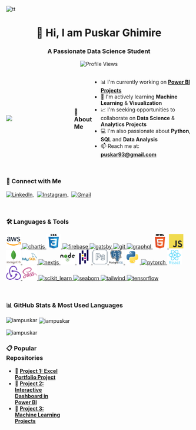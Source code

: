 
![tt](https://github.com/user-attachments/assets/ee8e9761-7ae3-4c44-89be-7305440eaae0)

<div align="center">

# 👋 Hi, I am Puskar Ghimire  

### A Passionate Data Science Student  
<img src="https://komarev.com/ghpvc/?username=iampuskar&label=Profile%20views&color=0e75b6&style=flat" alt="Profile Views" />  

</div>
&nbsp;&nbsp;&nbsp;&nbsp;&nbsp;&nbsp;&nbsp;&nbsp;&nbsp;
<div style="display: flex; align-items: center; justify-content: space-between;">

<!-- Image (Right Side) -->
<img align="right" width="400" src="https://cdn.dribbble.com/users/1162077/screenshots/3848914/programmer.gif"/>

### 🌟 About Me
- 📊 I'm currently working on **[Power BI Projects](https://github.com/iampuskar/PowerBI-Portfolio-Project)**  
- 🤖 I'm actively learning **Machine Learning** & **Visualization**  
- 📈 I'm seeking opportunities to collaborate on **Data Science** & **Analytics Projects**  
- 💻 I'm also passionate about **Python**, **SQL** and **Data Analysis**  
- 📫 Reach me at: **[puskar93@gmail.com](mailto:puskar93@gmail.com)**


</div>
&nbsp;&nbsp;&nbsp;&nbsp;&nbsp;&nbsp;&nbsp;

### 🚀 Connect with Me
<p align="left">
<a href="https://linkedin.com/in/iampuskar" target="blank">
    <img align="center" src="https://raw.githubusercontent.com/rahuldkjain/github-profile-readme-generator/master/src/images/icons/Social/linked-in-alt.svg" alt="LinkedIn" height="30" width="40"/>
</a>
  <span>&nbsp</span>
<a href="https://instagram.com/iampuskarghimire" target="blank">
    <img align="center" src="https://raw.githubusercontent.com/rahuldkjain/github-profile-readme-generator/master/src/images/icons/Social/instagram.svg" alt="Instagram" height="30" width="40"/>
</a>
  <span>&nbsp</span>
<a href="mailto:puskar93@gmail.com" target="blank">
    <img align="center" src="https://upload.wikimedia.org/wikipedia/commons/7/7e/Gmail_icon_(2020).svg" alt="Gmail" height="30" width="40"/>
</a>
</p>

&nbsp;&nbsp;&nbsp;&nbsp;&nbsp;&nbsp;&nbsp;

### 🛠️ Languages & Tools
<p align="left"> <a href="https://aws.amazon.com" target="_blank" rel="noreferrer"> <img src="https://raw.githubusercontent.com/devicons/devicon/master/icons/amazonwebservices/amazonwebservices-original-wordmark.svg" alt="aws" width="40" height="40"/> </a> <a href="https://www.chartjs.org" target="_blank" rel="noreferrer"> <img src="https://www.chartjs.org/media/logo-title.svg" alt="chartjs" width="40" height="40"/> </a> <a href="https://www.w3schools.com/css/" target="_blank" rel="noreferrer"> <img src="https://raw.githubusercontent.com/devicons/devicon/master/icons/css3/css3-original-wordmark.svg" alt="css3" width="40" height="40"/> </a> <a href="https://firebase.google.com/" target="_blank" rel="noreferrer"> <img src="https://www.vectorlogo.zone/logos/firebase/firebase-icon.svg" alt="firebase" width="40" height="40"/> </a> <a href="https://www.gatsbyjs.com/" target="_blank" rel="noreferrer"> <img src="https://www.vectorlogo.zone/logos/gatsbyjs/gatsbyjs-icon.svg" alt="gatsby" width="40" height="40"/> </a> <a href="https://git-scm.com/" target="_blank" rel="noreferrer"> <img src="https://www.vectorlogo.zone/logos/git-scm/git-scm-icon.svg" alt="git" width="40" height="40"/> </a> <a href="https://graphql.org" target="_blank" rel="noreferrer"> <img src="https://www.vectorlogo.zone/logos/graphql/graphql-icon.svg" alt="graphql" width="40" height="40"/> </a> <a href="https://www.w3.org/html/" target="_blank" rel="noreferrer"> <img src="https://raw.githubusercontent.com/devicons/devicon/master/icons/html5/html5-original-wordmark.svg" alt="html5" width="40" height="40"/> </a> <a href="https://developer.mozilla.org/en-US/docs/Web/JavaScript" target="_blank" rel="noreferrer"> <img src="https://raw.githubusercontent.com/devicons/devicon/master/icons/javascript/javascript-original.svg" alt="javascript" width="40" height="40"/> </a> <a href="https://www.mongodb.com/" target="_blank" rel="noreferrer"> <img src="https://raw.githubusercontent.com/devicons/devicon/master/icons/mongodb/mongodb-original-wordmark.svg" alt="mongodb" width="40" height="40"/> </a> <a href="https://www.mysql.com/" target="_blank" rel="noreferrer"> <img src="https://raw.githubusercontent.com/devicons/devicon/master/icons/mysql/mysql-original-wordmark.svg" alt="mysql" width="40" height="40"/> </a> <a href="https://nextjs.org/" target="_blank" rel="noreferrer"> <img src="https://cdn.worldvectorlogo.com/logos/nextjs-2.svg" alt="nextjs" width="40" height="40"/> </a> <a href="https://nodejs.org" target="_blank" rel="noreferrer"> <img src="https://raw.githubusercontent.com/devicons/devicon/master/icons/nodejs/nodejs-original-wordmark.svg" alt="nodejs" width="40" height="40"/> </a> <a href="https://pandas.pydata.org/" target="_blank" rel="noreferrer"> <img src="https://raw.githubusercontent.com/devicons/devicon/2ae2a900d2f041da66e950e4d48052658d850630/icons/pandas/pandas-original.svg" alt="pandas" width="40" height="40"/> </a> <a href="https://www.photoshop.com/en" target="_blank" rel="noreferrer"> <img src="https://raw.githubusercontent.com/devicons/devicon/master/icons/photoshop/photoshop-line.svg" alt="photoshop" width="40" height="40"/> </a> <a href="https://www.postgresql.org" target="_blank" rel="noreferrer"> <img src="https://raw.githubusercontent.com/devicons/devicon/master/icons/postgresql/postgresql-original-wordmark.svg" alt="postgresql" width="40" height="40"/> </a> <a href="https://www.python.org" target="_blank" rel="noreferrer"> <img src="https://raw.githubusercontent.com/devicons/devicon/master/icons/python/python-original.svg" alt="python" width="40" height="40"/> </a> <a href="https://pytorch.org/" target="_blank" rel="noreferrer"> <img src="https://www.vectorlogo.zone/logos/pytorch/pytorch-icon.svg" alt="pytorch" width="40" height="40"/> </a> <a href="https://reactjs.org/" target="_blank" rel="noreferrer"> <img src="https://raw.githubusercontent.com/devicons/devicon/master/icons/react/react-original-wordmark.svg" alt="react" width="40" height="40"/> </a> <a href="https://redux.js.org" target="_blank" rel="noreferrer"> <img src="https://raw.githubusercontent.com/devicons/devicon/master/icons/redux/redux-original.svg" alt="redux" width="40" height="40"/> </a> <a href="https://sass-lang.com" target="_blank" rel="noreferrer"> <img src="https://raw.githubusercontent.com/devicons/devicon/master/icons/sass/sass-original.svg" alt="sass" width="40" height="40"/> </a> <a href="https://scikit-learn.org/" target="_blank" rel="noreferrer"> <img src="https://upload.wikimedia.org/wikipedia/commons/0/05/Scikit_learn_logo_small.svg" alt="scikit_learn" width="40" height="40"/> </a> <a href="https://seaborn.pydata.org/" target="_blank" rel="noreferrer"> <img src="https://seaborn.pydata.org/_images/logo-mark-lightbg.svg" alt="seaborn" width="40" height="40"/> </a> <a href="https://tailwindcss.com/" target="_blank" rel="noreferrer"> <img src="https://www.vectorlogo.zone/logos/tailwindcss/tailwindcss-icon.svg" alt="tailwind" width="40" height="40"/> </a> <a href="https://www.tensorflow.org" target="_blank" rel="noreferrer"> <img src="https://www.vectorlogo.zone/logos/tensorflow/tensorflow-icon.svg" alt="tensorflow" width="40" height="40"/> </a> </p>

&nbsp;&nbsp;&nbsp;&nbsp;&nbsp;&nbsp;&nbsp;

### 📊 GitHub Stats &  Most Used Languages

<p><img align="left" src="https://github-readme-stats.vercel.app/api/top-langs?username=iampuskar&show_icons=true&locale=en&layout=compact" alt="iampuskar" /></p>

<p>&nbsp;<img align="center" src="https://github-readme-stats.vercel.app/api?username=iampuskar&show_icons=true&locale=en" alt="iampuskar" /></p>

<p><img align="center" src="https://github-readme-streak-stats.herokuapp.com/?user=iampuskar&" alt="iampuskar" /></p>

<!-- Popular Repositories -->
<div style="width: 30%;">

### 📋 Popular Repositories  
- 📂 **[Project 1: Excel Portfolio Project](https://github.com/iampuskar/Excel-Housing-Portfolio-Project)**  
- 📂 **[Project 2: Interactive Dashboard in Power BI](https://github.com/iampuskar/PowerBI-Portfolio-Project)**  
- 📂 **[Project 3: Machine Learning Projects](https://github.com/iampuskar/fastText)**  

</div>



